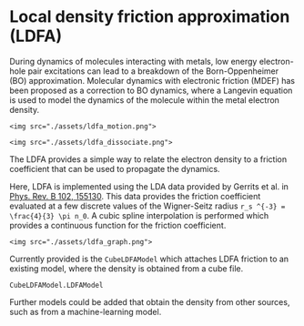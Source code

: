 # Local density friction approximation (LDFA)

During dynamics of molecules interacting with metals, low energy electron-hole pair
excitations can lead to a breakdown of the Born-Oppenheimer (BO) approximation.
Molecular dynamics with electronic friction (MDEF) has been proposed as a correction to
BO dynamics, where a Langevin equation is used to model the dynamics of the molecule
within the metal electron density.

```@raw html
<img src="./assets/ldfa_motion.png">
```
```@raw html
<img src="./assets/ldfa_dissociate.png">
```

The LDFA provides a simple way to relate the electron density to a friction coefficient
that can be used to propagate the dynamics.

Here, LDFA is implemented using the LDA data provided by Gerrits et al. in
[Phys. Rev. B 102, 155130](https://doi.org/10.1103/PhysRevB.102.155130).
This data provides the friction coefficient evaluated at a few discrete values of
the Wigner-Seitz radius ``r_s ^{-3} = \frac{4}{3} \pi n_0``.
A cubic spline interpolation is performed which provides a continuous function
for the friction coefficient. 

```@raw html
<img src="./assets/ldfa_graph.png">
```

Currently provided is the `CubeLDFAModel` which attaches LDFA friction to an existing
model, where the density is obtained from a cube file.
```@docs 
CubeLDFAModel.LDFAModel
```
Further models could be added that obtain the density from other sources, such as from
a machine-learning model.
